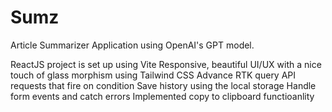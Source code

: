 # Sumz 

Article Summarizer Application using OpenAI's GPT model.


ReactJS project is set up using Vite
Responsive, beautiful UI/UX with a nice touch of glass morphism using Tailwind CSS
Advance RTK query API requests that fire on condition
Save history using the local storage
Handle form events and catch errors
Implemented copy to clipboard functioanlity

